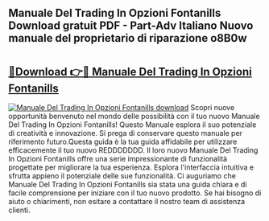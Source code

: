 ## Manuale Del Trading In Opzioni Fontanills Download gratuit PDF - Part-Adv Italiano Nuovo manuale del proprietario di riparazione o8B0w

# <h2><a href="http://dfdsguo.blite.top/?on=Manuale+Del+Trading+In+Opzioni+Fontanills">🔗Download 👉🔴 Manuale Del Trading In Opzioni Fontanills</a></h2>

[![Manuale Del Trading In Opzioni Fontanills download](https://i.imgur.com/lujVjoI.png)](http://dfdsguo.blite.top/?on=Manuale+Del+Trading+In+Opzioni+Fontanills)
Scopri nuove opportunità benvenuto nel mondo delle possibilità con il tuo nuovo Manuale Del Trading In Opzioni Fontanills! Questo Manuale esplora il suo potenziale di creatività e innovazione. Si prega di conservare questo manuale per riferimento futuro.Questa guida è la tua guida affidabile per utilizzare efficacemente il tuo nuovo REDDDDDDD. Il loro nuovo Manuale Del Trading In Opzioni Fontanills offre una serie impressionante di funzionalità progettate per migliorare la tua esperienza. Esplora l'interfaccia intuitiva e sfrutta appieno il potenziale delle sue funzionalità. Ci auguriamo che Manuale Del Trading In Opzioni Fontanills sia stata una guida chiara e di facile comprensione per iniziare con il tuo nuovo prodotto. Se hai bisogno di aiuto o chiarimenti, non esitare a contattare il nostro team di assistenza clienti.
